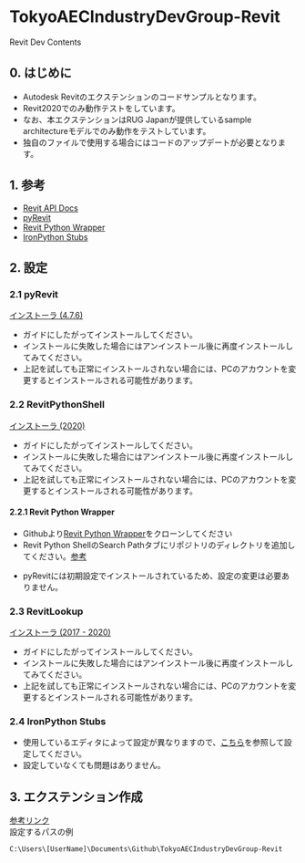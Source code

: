 # TokyoAECIndustryDevGroup-Revit
Revit Dev Contents

## 0. はじめに
 - Autodesk Revitのエクステンションのコードサンプルとなります。
 - Revit2020でのみ動作テストをしています。
 - なお、本エクステンションはRUG Japanが提供しているsample architectureモデルでのみ動作をテストしています。
 - 独自のファイルで使用する場合にはコードのアップデートが必要となります。

## 1. 参考
- [Revit API Docs](https://www.revitapidocs.com/2020/)
- [pyRevit](https://www.notion.so/pyrevitlabs/pyRevit-bd907d6292ed4ce997c46e84b6ef67a0)
- [Revit Python Wrapper](https://revitpythonwrapper.readthedocs.io/en/latest/)
- [IronPython Stubs](https://github.com/gtalarico/ironpython-stubs)

## 2. 設定
### 2.1 pyRevit
[インストーラ (4.7.6)](https://github.com/eirannejad/pyRevit/releases/download/v4.7.6/pyRevit_4.7.6_signed.exe)
 - ガイドにしたがってインストールしてください。
 - インストールに失敗した場合にはアンインストール後に再度インストールしてみてください。
 - 上記を試しても正常にインストールされない場合には、PCのアカウントを変更するとインストールされる可能性があります。
### 2.2 RevitPythonShell
[インストーラ (2020)](https://github.com/architecture-building-systems/revitpythonshell/releases/download/2019.01.27/2020.01.19_Setup_RevitPythonShell_2020.exe)
 - ガイドにしたがってインストールしてください。
 - インストールに失敗した場合にはアンインストール後に再度インストールしてみてください。
 - 上記を試しても正常にインストールされない場合には、PCのアカウントを変更するとインストールされる可能性があります。
#### 2.2.1 Revit Python Wrapper
 * Githubより[Revit Python Wrapper](https://github.com/gtalarico/revitpythonwrapper)をクローンしてください
 * Revit Python ShellのSearch Pathタブにリポジトリのディレクトリを追加してください。[参考](https://revitpythonwrapper.readthedocs.io/en/latest/installation.html#revitpythonshell)
  - pyRevitには初期設定でインストールされているため、設定の変更は必要ありません。
### 2.3 RevitLookup
[インストーラ (2017 - 2020)](https://drive.google.com/file/d/1KyH5vg3sHsYQEkHK0JrOaPti-2c1-6A_/view)
 - ガイドにしたがってインストールしてください。
 - インストールに失敗した場合にはアンインストール後に再度インストールしてみてください。
 - 上記を試しても正常にインストールされない場合には、PCのアカウントを変更するとインストールされる可能性があります。
### 2.4 IronPython Stubs
 - 使用しているエディタによって設定が異なりますので、[こちら](https://github.com/gtalarico/ironpython-stubs/wiki)を参照して設定してください。
 - 設定していなくても問題はありません。

## 3. エクステンション作成
 [参考リンク](https://www.notion.so/Install-Extensions-0753ab78c0ce46149f962acc50892491)  
 設定するパスの例
 ```
 C:\Users\[UserName]\Documents\Github\TokyoAECIndustryDevGroup-Revit
 ```
